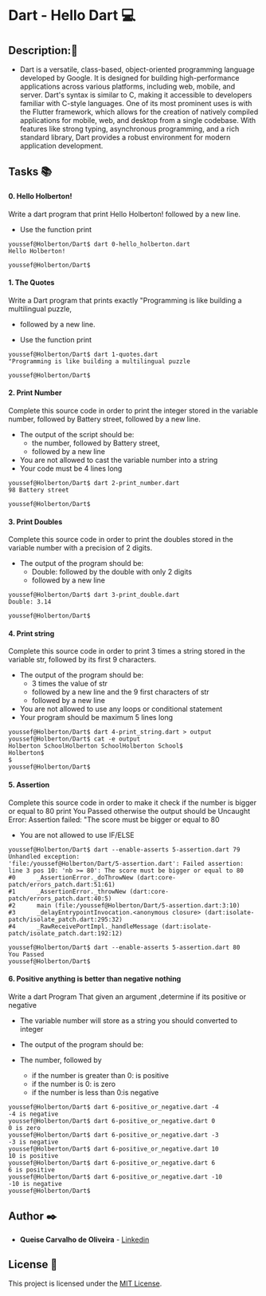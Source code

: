 # **Dart - Hello Dart** :computer:

## **Description:**:speech_balloon:

* Dart is a versatile, class-based, object-oriented programming language developed by Google. It is designed for building high-performance applications across various platforms, including web, mobile, and server. Dart's syntax is similar to C, making it accessible to developers familiar with C-style languages. One of its most prominent uses is with the Flutter framework, which allows for the creation of natively compiled applications for mobile, web, and desktop from a single codebase. With features like strong typing, asynchronous programming, and a rich standard library, Dart provides a robust environment for modern application development.

## **Tasks** :books:

#### **0. Hello Holberton!**

Write a dart program that print Hello Holberton! followed by a new line.

* Use the function print

```
youssef@Holberton/Dart$ dart 0-hello_holberton.dart
Hello Holberton!

youssef@Holberton/Dart$
```

#### **1. The Quotes**

Write a Dart program that prints exactly "Programming is like building a multilingual puzzle,

* followed by a new line.

* Use the function print

```
youssef@Holberton/Dart$ dart 1-quotes.dart
"Programming is like building a multilingual puzzle

youssef@Holberton/Dart$
```

#### **2. Print Number**

Complete this source code in order to print the integer stored in the variable number, followed by Battery street, followed by a new line.

* The output of the script should be:
    * the number, followed by Battery street,
    * followed by a new line
* You are not allowed to cast the variable number into a string
* Your code must be 4 lines long

```
youssef@Holberton/Dart$ dart 2-print_number.dart
98 Battery street

youssef@Holberton/Dart$
```

#### **3. Print Doubles**

Complete this source code in order to print the doubles stored in the variable number with a precision of 2 digits.

* The output of the program should be:
    * Double: followed by the double with only 2 digits
    * followed by a new line

```
youssef@Holberton/Dart$ dart 3-print_double.dart
Double: 3.14

youssef@Holberton/Dart$
```

#### **4. Print string**

Complete this source code in order to print 3 times a string stored in the variable str, followed by its first 9 characters.

* The output of the program should be:
    * 3 times the value of str
    * followed by a new line and the 9 first characters of str
    * followed by a new line
* You are not allowed to use any loops or conditional statement
* Your program should be maximum 5 lines long

```
youssef@Holberton/Dart$ dart 4-print_string.dart > output 
youssef@Holberton/Dart$ cat -e output
Holberton SchoolHolberton SchoolHolberton School$
Holberton$
$
youssef@Holberton/Dart$
```

#### **5. Assertion**

Complete this source code in order to make it check if the number is bigger or equal to 80 print You Passed otherwise the output should be Uncaught Error: Assertion failed: "The score must be bigger or equal to 80

* You are not allowed to use IF/ELSE

```
youssef@Holberton/Dart$ dart --enable-asserts 5-assertion.dart 79
Unhandled exception:
'file:/youssef@Holberton/Dart/5-assertion.dart': Failed assertion: line 3 pos 10: 'nb >= 80': The score must be bigger or equal to 80
#0      _AssertionError._doThrowNew (dart:core-patch/errors_patch.dart:51:61)
#1      _AssertionError._throwNew (dart:core-patch/errors_patch.dart:40:5)
#2      main (file:/youssef@Holberton/Dart/5-assertion.dart:3:10)
#3      _delayEntrypointInvocation.<anonymous closure> (dart:isolate-patch/isolate_patch.dart:295:32)
#4      _RawReceivePortImpl._handleMessage (dart:isolate-patch/isolate_patch.dart:192:12)

youssef@Holberton/Dart$ dart --enable-asserts 5-assertion.dart 80
You Passed
youssef@Holberton/Dart$ 
```

#### **6. Positive anything is better than negative nothing**

Write a dart Program That given an argument ,determine if its positive or negative

* The variable number will store as a string you should converted to integer
* The output of the program should be:

* The number, followed by
    * if the number is greater than 0: is positive
    * if the number is 0: is zero
    * if the number is less than 0:is negative

```
youssef@Holberton/Dart$ dart 6-positive_or_negative.dart -4
-4 is negative
youssef@Holberton/Dart$ dart 6-positive_or_negative.dart 0
0 is zero
youssef@Holberton/Dart$ dart 6-positive_or_negative.dart -3
-3 is negative
youssef@Holberton/Dart$ dart 6-positive_or_negative.dart 10
10 is positive
youssef@Holberton/Dart$ dart 6-positive_or_negative.dart 6
6 is positive
youssef@Holberton/Dart$ dart 6-positive_or_negative.dart -10
-10 is negative
youssef@Holberton/Dart$
```

## **Author** :black_nib:

* **Queise Carvalho de Oliveira** - [Linkedin](https://www.linkedin.com/in/queise-carvalho-de-oliveira-50359749/)


## License :page_with_curl:
This project is licensed under the [MIT License](https://opensource.org/license/mit/).
